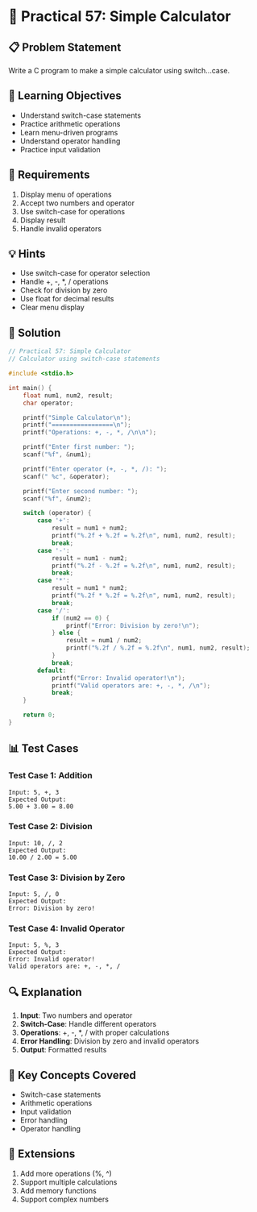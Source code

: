 # 🎯 Practical 57: Simple Calculator

## 📋 Problem Statement

Write a C program to make a simple calculator using switch...case.

## 🎯 Learning Objectives

- Understand switch-case statements
- Practice arithmetic operations
- Learn menu-driven programs
- Understand operator handling
- Practice input validation

## 📝 Requirements

1. Display menu of operations
2. Accept two numbers and operator
3. Use switch-case for operations
4. Display result
5. Handle invalid operators

## 💡 Hints

- Use switch-case for operator selection
- Handle +, -, *, / operations
- Check for division by zero
- Use float for decimal results
- Clear menu display

## 🔧 Solution

```c
// Practical 57: Simple Calculator
// Calculator using switch-case statements

#include <stdio.h>

int main() {
    float num1, num2, result;
    char operator;

    printf("Simple Calculator\n");
    printf("=================\n");
    printf("Operations: +, -, *, /\n\n");

    printf("Enter first number: ");
    scanf("%f", &num1);

    printf("Enter operator (+, -, *, /): ");
    scanf(" %c", &operator);

    printf("Enter second number: ");
    scanf("%f", &num2);

    switch (operator) {
        case '+':
            result = num1 + num2;
            printf("%.2f + %.2f = %.2f\n", num1, num2, result);
            break;
        case '-':
            result = num1 - num2;
            printf("%.2f - %.2f = %.2f\n", num1, num2, result);
            break;
        case '*':
            result = num1 * num2;
            printf("%.2f * %.2f = %.2f\n", num1, num2, result);
            break;
        case '/':
            if (num2 == 0) {
                printf("Error: Division by zero!\n");
            } else {
                result = num1 / num2;
                printf("%.2f / %.2f = %.2f\n", num1, num2, result);
            }
            break;
        default:
            printf("Error: Invalid operator!\n");
            printf("Valid operators are: +, -, *, /\n");
            break;
    }

    return 0;
}
```

## 📊 Test Cases

### Test Case 1: Addition
```
Input: 5, +, 3
Expected Output:
5.00 + 3.00 = 8.00
```

### Test Case 2: Division
```
Input: 10, /, 2
Expected Output:
10.00 / 2.00 = 5.00
```

### Test Case 3: Division by Zero
```
Input: 5, /, 0
Expected Output:
Error: Division by zero!
```

### Test Case 4: Invalid Operator
```
Input: 5, %, 3
Expected Output:
Error: Invalid operator!
Valid operators are: +, -, *, /
```

## 🔍 Explanation

1. **Input**: Two numbers and operator
2. **Switch-Case**: Handle different operators
3. **Operations**: +, -, *, / with proper calculations
4. **Error Handling**: Division by zero and invalid operators
5. **Output**: Formatted results

## 🎯 Key Concepts Covered

- Switch-case statements
- Arithmetic operations
- Input validation
- Error handling
- Operator handling

## 🚀 Extensions

1. Add more operations (%, ^)
2. Support multiple calculations
3. Add memory functions
4. Support complex numbers
